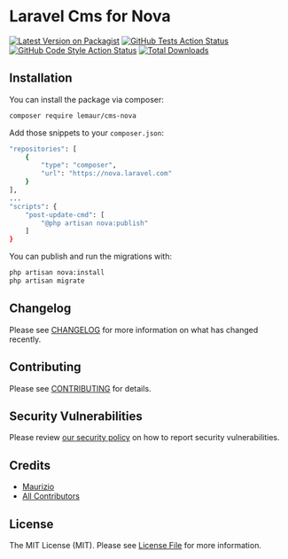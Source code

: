 # Laravel Cms for Nova

[![Latest Version on Packagist](https://img.shields.io/packagist/v/lemaur/laravel-cms-nova.svg?style=flat-square)](https://packagist.org/packages/lemaur/laravel-cms-nova)
[![GitHub Tests Action Status](https://img.shields.io/github/workflow/status/lemaur/laravel-cms-nova/run-tests?label=tests)](https://github.com/lemaur/laravel-cms-nova/actions?query=workflow%3Arun-tests+branch%3Amaster)
[![GitHub Code Style Action Status](https://img.shields.io/github/workflow/status/lemaur/laravel-cms-nova/Check%20&%20fix%20styling?label=code%20style)](https://github.com/lemaur/laravel-cms-nova/actions?query=workflow%3A"Check+%26+fix+styling"+branch%3Amaster)
[![Total Downloads](https://img.shields.io/packagist/dt/lemaur/laravel-cms-nova.svg?style=flat-square)](https://packagist.org/packages/lemaur/laravel-cms-nova)

## Installation

You can install the package via composer:

```bash
composer require lemaur/cms-nova
```

Add those snippets to your `composer.json`:
```bash
"repositories": [
    {
        "type": "composer",
        "url": "https://nova.laravel.com"
    }
],
...
"scripts": {
    "post-update-cmd": [
        "@php artisan nova:publish"
    ]
}
```

You can publish and run the migrations with:

```bash
php artisan nova:install
php artisan migrate
```

## Changelog

Please see [CHANGELOG](CHANGELOG.md) for more information on what has changed recently.

## Contributing

Please see [CONTRIBUTING](.github/CONTRIBUTING.md) for details.

## Security Vulnerabilities

Please review [our security policy](../../security/policy) on how to report security vulnerabilities.

## Credits

- [Maurizio](https://github.com/lemaur)
- [All Contributors](../../contributors)

## License

The MIT License (MIT). Please see [License File](LICENSE.md) for more information.
